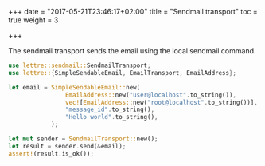 +++
date = "2017-05-21T23:46:17+02:00"
title = "Sendmail transport"
toc = true
weight = 3

+++

The sendmail transport sends the email using the local sendmail command.

``` rust
use lettre::sendmail::SendmailTransport;
use lettre::{SimpleSendableEmail, EmailTransport, EmailAddress};

let email = SimpleSendableEmail::new(
                EmailAddress::new("user@localhost".to_string()),
                vec![EmailAddress::new("root@localhost".to_string())],
                "message_id".to_string(),
                "Hello world".to_string(),
            );

let mut sender = SendmailTransport::new();
let result = sender.send(&email);
assert!(result.is_ok());
```
